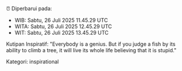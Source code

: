 ⏰ Diperbarui pada:
- WIB: Sabtu, 26 Juli 2025 11.45.29 UTC
- WITA: Sabtu, 26 Juli 2025 12.45.29 UTC
- WIT: Sabtu, 26 Juli 2025 13.45.29 UTC

Kutipan Inspiratif:
"Everybody is a genius. But if you judge a fish by its ability to climb a tree, it will live its whole life believing that it is stupid."


Kategori: inspirational

